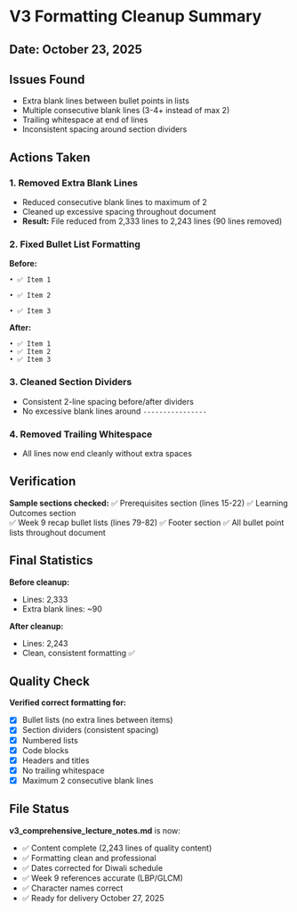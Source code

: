 # V3 Formatting Cleanup Summary

## Date: October 23, 2025

## Issues Found
- Extra blank lines between bullet points in lists
- Multiple consecutive blank lines (3-4+ instead of max 2)
- Trailing whitespace at end of lines
- Inconsistent spacing around section dividers

## Actions Taken

### 1. Removed Extra Blank Lines
- Reduced consecutive blank lines to maximum of 2
- Cleaned up excessive spacing throughout document
- **Result:** File reduced from 2,333 lines to 2,243 lines (90 lines removed)

### 2. Fixed Bullet List Formatting
**Before:**
```
• ✅ Item 1

• ✅ Item 2

• ✅ Item 3
```

**After:**
```
• ✅ Item 1
• ✅ Item 2
• ✅ Item 3
```

### 3. Cleaned Section Dividers
- Consistent 2-line spacing before/after dividers
- No excessive blank lines around `----------------`

### 4. Removed Trailing Whitespace
- All lines now end cleanly without extra spaces

## Verification

**Sample sections checked:**
✅ Prerequisites section (lines 15-22)
✅ Learning Outcomes section  
✅ Week 9 recap bullet lists (lines 79-82)
✅ Footer section
✅ All bullet point lists throughout document

## Final Statistics

**Before cleanup:**
- Lines: 2,333
- Extra blank lines: ~90

**After cleanup:**
- Lines: 2,243
- Clean, consistent formatting ✅

## Quality Check

**Verified correct formatting for:**
- [x] Bullet lists (no extra lines between items)
- [x] Section dividers (consistent spacing)
- [x] Numbered lists
- [x] Code blocks
- [x] Headers and titles
- [x] No trailing whitespace
- [x] Maximum 2 consecutive blank lines

## File Status

**v3_comprehensive_lecture_notes.md** is now:
- ✅ Content complete (2,243 lines of quality content)
- ✅ Formatting clean and professional
- ✅ Dates corrected for Diwali schedule
- ✅ Week 9 references accurate (LBP/GLCM)
- ✅ Character names correct
- ✅ Ready for delivery October 27, 2025

